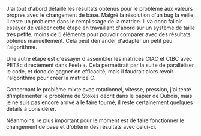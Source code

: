 J'ai tout d'abord détaillé les résultats obtenus pour le problème aux valeurs propres avec le changement de base. Malgré la résolution d'un bug la veille, il reste un problème dans le remplissage de la matrice. Il va donc falloir essayer de valider cette étape en travaillant d'abord sur un système de taille très petite, moins de 5 éléments pour pouvoir comparer avec des résultats obtenus manuellement. Cela peut demander d'adapter un petit peu l'algorithme.

Une autre étape est d'essayer d'assembler les matrices CtAC et CtBC avec PETSc directement dans Feel++. Cela permettrait par la suite de paralléliser le code, et donc de gagner en efficacité, mais il faudrait alors revoir l'algorithme pour créer la matrice C.

Concernant le problème mixte avec rotationnel, vitesse, pression, j'ai tenté d'implémenter le problème de Stokes décrit dans le papier de Dubois, mais je ne suis pas encore arrivé à le faire tourné, il reste certainement quelques détails à considérer.

Néanmoins, le plus important pour le moment est de faire fonctionner le changement de base et d'obtenir des résultats avec celui-ci.
